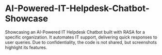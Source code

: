 # AI-Powered-IT-Helpdesk-Chatbot-Showcase
Showcasing an AI-Powered IT Helpdesk Chatbot built with RASA for a specific organization. It automates IT support, delivering quick responses to user queries. Due to confidentiality, the code is not shared, but screenshots highlight its features.
